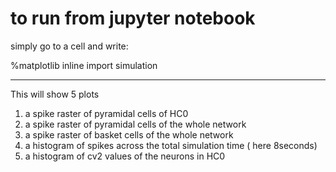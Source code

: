 # to run from jupyter notebook

simply go to a cell and write:

%matplotlib inline
import simulation


____________
This will show 5 plots
1. a spike raster of pyramidal cells of HC0
2. a spike raster of pyramidal cells of the whole network
3. a spike raster of basket cells of the whole network
4. a histogram of spikes across the total simulation time ( here 8seconds)
5. a histogram of cv2 values of the neurons in HC0
